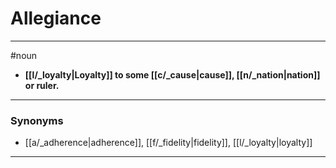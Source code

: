 # Allegiance
---
#noun
- **[[l/_loyalty|Loyalty]] to some [[c/_cause|cause]], [[n/_nation|nation]] or ruler.**
---
### Synonyms
- [[a/_adherence|adherence]], [[f/_fidelity|fidelity]], [[l/_loyalty|loyalty]]
---

